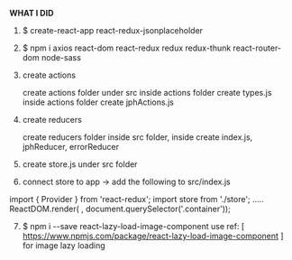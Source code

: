 **WHAT I DID**

1. $ create-react-app react-redux-jsonplaceholder
2. $ npm i axios react-dom react-redux redux redux-thunk react-router-dom node-sass
3. create actions

    create actions folder under src
    inside actions folder create types.js
    inside actions folder create jphActions.js
4. create reducers

   create reducers folder inside src folder, 
   inside create index.js, jphReducer, errorReducer

5. create store.js  under src folder

6. connect store to app -> add the following to src/index.js

import { Provider } from 'react-redux';
import store from './store';
…..
ReactDOM.render(
    <Provider store={store}>
        <App />
    </Provider>
    , document.querySelector('.container'));
    
    
7. $ npm i --save react-lazy-load-image-component
   use ref: [ https://www.npmjs.com/package/react-lazy-load-image-component ]
   for image lazy loading 
